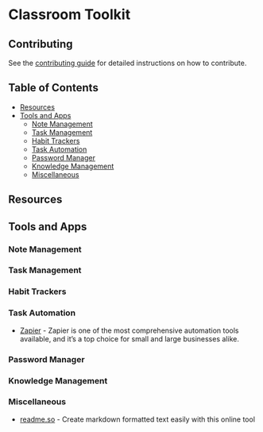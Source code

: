 # Classroom Toolkit

## Contributing

See the [contributing guide](CONTRIBUTING.md) for detailed instructions on how to contribute.

## Table of Contents

- [Resources](#resources)
- [Tools and Apps](#tools-and-apps)
  - [Note Management](#note-management)
  - [Task Management](#task-management)
  - [Habit Trackers](#habit-trackers)
  - [Task Automation](#task-automation)
  - [Password Manager](#password-manager)
  - [Knowledge Management](#knowledge-management)
  - [Miscellaneous](#miscellaneous)

## Resources

## Tools and Apps

### Note Management

### Task Management

### Habit Trackers

### Task Automation

- [Zapier](https://zapier.com/) - Zapier is one of the most comprehensive automation tools available, and it’s a top choice for small and large businesses alike. 

### Password Manager

### Knowledge Management

### Miscellaneous

- [readme.so](https://readme.so/editor) - Create markdown formatted text easily with this online tool
 
